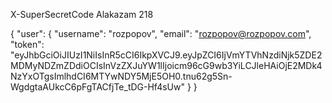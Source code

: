 X-SuperSecretCode Alakazam 218

{
    "user": {
        "username": "rozpopov",
        "email": "rozpopov@rozpopov.com",
        "token": "eyJhbGciOiJIUzI1NiIsInR5cCI6IkpXVCJ9.eyJpZCI6IjVmYTVhNzdiNjk5ZDE2MDMyNDZmZDdiOCIsInVzZXJuYW1lIjoicm96cG9wb3YiLCJleHAiOjE2MDk4NzYxOTgsImlhdCI6MTYwNDY5MjE5OH0.tnu62g5Sn-WgdgtaAUkcC6pFgTACfjTe_tDG-Hf4sUw"
    }
}
